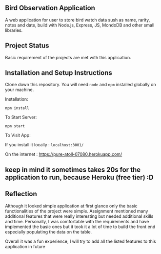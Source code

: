 ## Bird Observation Application

A web application for user to store bird watch data sush as name, rarity, notes and date, build with Node.js, Express, JS,
MondoDB and other small libraries.


## Project Status

Basic requirement of the projects are met with this application. 



## Installation and Setup Instructions
 

Clone down this repository. You will need `node` and `npm` installed globally on your machine.  

Installation:

`npm install`  
 
To Start Server:

`npm start`  

To Visit App:

If you install it locally : `localhost:3001/`

On the internet : https://pure-atoll-07080.herokuapp.com/
## keep in mind it sometimes takes 20s for the application to run, because Heroku (free tier) :D




## Reflection

Although it looked simple application at first glance only the basic functionalities of the project were simple. Assignment mentioned
many additional features that were really interesting but needed additional skills and time. Personally, I was comfortable with the requirements
and have implemented the basic ones but it took it a lot of time to build the front end especially populating the data on the table.

Overall it was a fun experience, I will try to add all the listed features to this application in future

